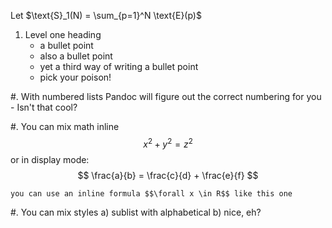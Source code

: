 Let $\text{S}_1(N) = \sum_{p=1}^N \text{E}(p)$

1. Level one heading
    - a bullet point
    * also a bullet point
    + yet a third way of writing a bullet point
    - pick your poison!

#. With numbered lists Pandoc will figure out the correct numbering for you
    - Isn't that cool?

#. You can mix math inline $$x^2 + y^2 = z^2$$ or in display mode:
    $$
    \frac{a}{b} = \frac{c}{d} + \frac{e}{f}
    $$
    
    
    you can use an inline formula $$\forall x \in R$$ like this one

#.  You can mix styles
    a) sublist with alphabetical
    b) nice, eh?
